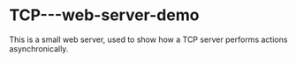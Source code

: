 # TCP---web-server-demo
This is a small web server, used to show how a TCP server performs actions asynchronically.
